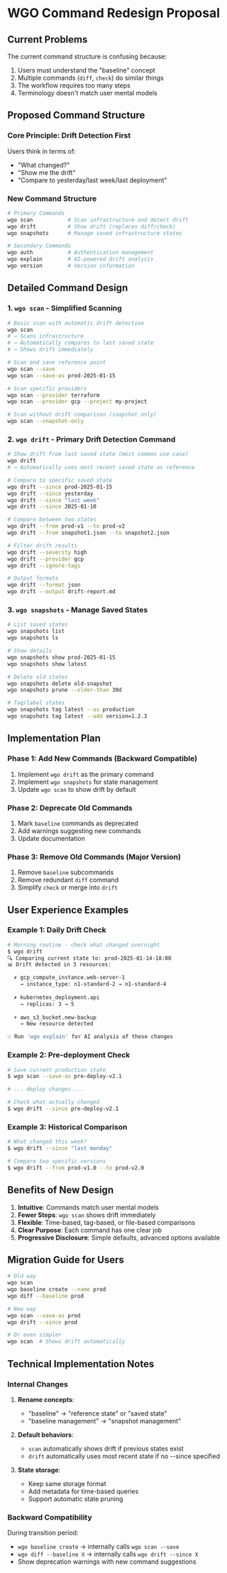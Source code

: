 # WGO Command Redesign Proposal

## Current Problems

The current command structure is confusing because:
1. Users must understand the "baseline" concept
2. Multiple commands (`diff`, `check`) do similar things
3. The workflow requires too many steps
4. Terminology doesn't match user mental models

## Proposed Command Structure

### Core Principle: Drift Detection First

Users think in terms of:
- "What changed?"
- "Show me the drift"
- "Compare to yesterday/last week/last deployment"

### New Command Structure

```bash
# Primary Commands
wgo scan           # Scan infrastructure and detect drift
wgo drift          # Show drift (replaces diff/check)
wgo snapshots      # Manage saved infrastructure states

# Secondary Commands  
wgo auth           # Authentication management
wgo explain        # AI-powered drift analysis
wgo version        # Version information
```

## Detailed Command Design

### 1. `wgo scan` - Simplified Scanning

```bash
# Basic scan with automatic drift detection
wgo scan
# → Scans infrastructure
# → Automatically compares to last saved state
# → Shows drift immediately

# Scan and save reference point
wgo scan --save
wgo scan --save-as prod-2025-01-15

# Scan specific providers
wgo scan --provider terraform
wgo scan --provider gcp --project my-project

# Scan without drift comparison (snapshot only)
wgo scan --snapshot-only
```

### 2. `wgo drift` - Primary Drift Detection Command

```bash
# Show drift from last saved state (most common use case)
wgo drift
# → Automatically uses most recent saved state as reference

# Compare to specific saved state
wgo drift --since prod-2025-01-15
wgo drift --since yesterday
wgo drift --since "last week"
wgo drift --since 2025-01-10

# Compare between two states
wgo drift --from prod-v1 --to prod-v2
wgo drift --from snapshot1.json --to snapshot2.json

# Filter drift results
wgo drift --severity high
wgo drift --provider gcp
wgo drift --ignore-tags

# Output formats
wgo drift --format json
wgo drift --output drift-report.md
```

### 3. `wgo snapshots` - Manage Saved States

```bash
# List saved states
wgo snapshots list
wgo snapshots ls

# Show details
wgo snapshots show prod-2025-01-15
wgo snapshots show latest

# Delete old states
wgo snapshots delete old-snapshot
wgo snapshots prune --older-than 30d

# Tag/label states
wgo snapshots tag latest --as production
wgo snapshots tag latest --add version=1.2.3
```

## Implementation Plan

### Phase 1: Add New Commands (Backward Compatible)

1. Implement `wgo drift` as the primary command
2. Implement `wgo snapshots` for state management  
3. Update `wgo scan` to show drift by default

### Phase 2: Deprecate Old Commands

1. Mark `baseline` commands as deprecated
2. Add warnings suggesting new commands
3. Update documentation

### Phase 3: Remove Old Commands (Major Version)

1. Remove `baseline` subcommands
2. Remove redundant `diff` command
3. Simplify `check` or merge into `drift`

## User Experience Examples

### Example 1: Daily Drift Check
```bash
# Morning routine - check what changed overnight
$ wgo drift
🔍 Comparing current state to: prod-2025-01-14-18:00
📊 Drift detected in 3 resources:

  ✗ gcp_compute_instance.web-server-1
    → instance_type: n1-standard-2 → n1-standard-4
  
  ✗ kubernetes_deployment.api
    → replicas: 3 → 5
  
  + aws_s3_bucket.new-backup
    → New resource detected

💡 Run 'wgo explain' for AI analysis of these changes
```

### Example 2: Pre-deployment Check
```bash
# Save current production state
$ wgo scan --save-as pre-deploy-v2.1

# ... deploy changes ...

# Check what actually changed
$ wgo drift --since pre-deploy-v2.1
```

### Example 3: Historical Comparison
```bash
# What changed this week?
$ wgo drift --since "last monday"

# Compare two specific versions
$ wgo drift --from prod-v1.0 --to prod-v2.0
```

## Benefits of New Design

1. **Intuitive**: Commands match user mental models
2. **Fewer Steps**: `wgo scan` shows drift immediately
3. **Flexible**: Time-based, tag-based, or file-based comparisons
4. **Clear Purpose**: Each command has one clear job
5. **Progressive Disclosure**: Simple defaults, advanced options available

## Migration Guide for Users

```bash
# Old way
wgo scan
wgo baseline create --name prod
wgo diff --baseline prod

# New way
wgo scan --save-as prod
wgo drift --since prod

# Or even simpler
wgo scan  # Shows drift automatically
```

## Technical Implementation Notes

### Internal Changes

1. **Rename concepts**:
   - "baseline" → "reference state" or "saved state"
   - "baseline management" → "snapshot management"

2. **Default behaviors**:
   - `scan` automatically shows drift if previous states exist
   - `drift` automatically uses most recent state if no --since specified

3. **State storage**:
   - Keep same storage format
   - Add metadata for time-based queries
   - Support automatic state pruning

### Backward Compatibility

During transition period:
- `wgo baseline create` → internally calls `wgo scan --save`
- `wgo diff --baseline X` → internally calls `wgo drift --since X`
- Show deprecation warnings with new command suggestions